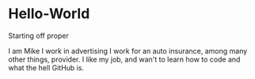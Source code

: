 # Hello-World
Starting off proper

I am Mike
I work in advertising
I work for an auto insurance, among many other things, provider.
I like my job, and wan't to learn how to code and what the hell GitHub is.

